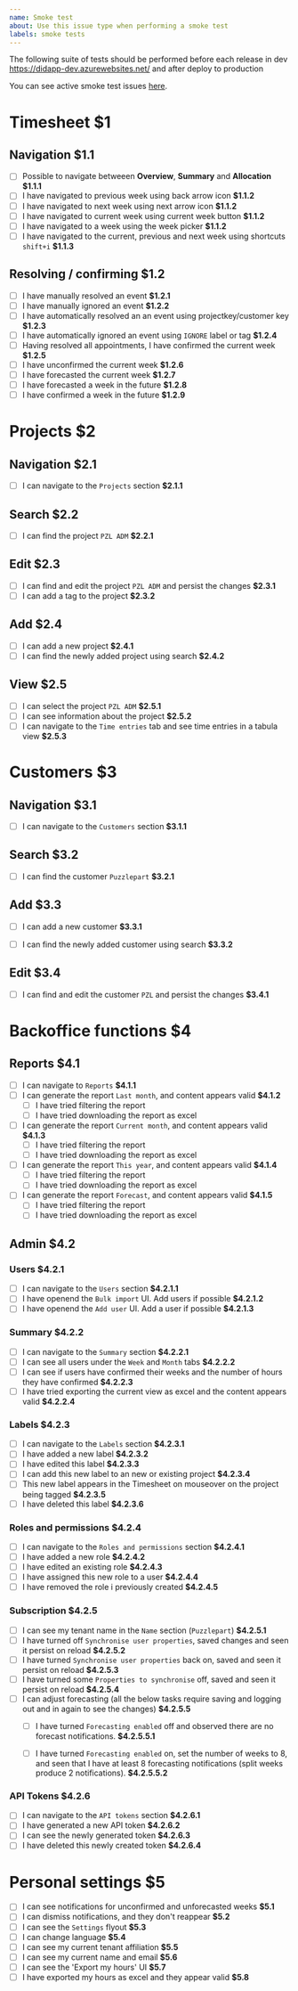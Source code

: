 ```yaml
---
name: Smoke test
about: Use this issue type when performing a smoke test
labels: smoke tests
---
```


The following suite of tests should be performed before each release in dev https://didapp-dev.azurewebsites.net/ and after deploy to production

You can see active smoke test issues [here](https://github.com/Puzzlepart/did/issues?q=is%3Aopen+is%3Aissue+label%3A%22smoke+tests%22).

# Timesheet **$1**

## Navigation **$1.1**

- [ ] Possible to navigate betweeen **Overview**, **Summary** and **Allocation** **$1.1.1**
- [ ] I have navigated to previous week using back arrow icon **$1.1.2**
- [ ] I have navigated to next week using next arrow icon **$1.1.2**
- [ ] I have navigated to current week using current week button **$1.1.2**
- [ ] I have navigated to a week using the week picker **$1.1.2**
- [ ] I have navigated to the current, previous and next week using shortcuts `shift+i` **$1.1.3**

## Resolving / confirming $1.2

- [ ] I have manually resolved an event **$1.2.1**
- [ ] I have manually ignored an event **$1.2.2**
- [ ] I have automatically resolved an an event using projectkey/customer key **$1.2.3**
- [ ] I have automatically ignored an event using `IGNORE` label or tag **$1.2.4**
- [ ] Having resolved all appointments, I have confirmed the current week **$1.2.5**
- [ ] I have unconfirmed the current week **$1.2.6**
- [ ] I have forecasted the current week **$1.2.7**
- [ ] I have forecasted a week in the future **$1.2.8**
- [ ] I have confirmed a week in the future **$1.2.9**

# Projects $2

## Navigation $2.1

- [ ] I can navigate to the `Projects` section **$2.1.1**

## Search $2.2

- [ ] I can find the project `PZL ADM` **$2.2.1**

## Edit $2.3

- [ ] I can find and edit the project `PZL ADM` and persist the changes **$2.3.1**
- [ ] I can add a tag to the project **$2.3.2**

## Add $2.4

- [ ] I can add a new project **$2.4.1**
- [ ] I can find the newly added project using search **$2.4.2**

## View $2.5

- [ ] I can select the project `PZL ADM` **$2.5.1**
- [ ] I can see information about the project **$2.5.2**
- [ ] I can navigate to the `Time entries` tab and see time entries in a tabula view **$2.5.3**

# Customers $3

## Navigation $3.1

- [ ] I can navigate to the `Customers` section **$3.1.1**

## Search $3.2

- [ ] I can find the customer `Puzzlepart` **$3.2.1**

## Add $3.3

- [ ] I can add a new customer **$3.3.1**
- [ ] I can find the newly added customer using search **$3.3.2**

  

## Edit $3.4

- [ ] I can find and edit the customer `PZL` and persist the changes **$3.4.1**

# Backoffice functions $4

## Reports $4.1

- [ ] I can navigate to `Reports` **$4.1.1**
- [ ] I can generate the report `Last month`, and content appears valid **$4.1.2**
  - [ ] I have tried filtering the report
  - [ ] I have tried downloading the report as excel
- [ ] I can generate the report `Current month`, and content appears valid **$4.1.3** 
  - [ ] I have tried filtering the report
  - [ ] I have tried downloading the report as excel
- [ ] I can generate the report `This year`, and content appears valid **$4.1.4**
  - [ ] I have tried filtering the report
  - [ ] I have tried downloading the report as excel
- [ ] I can generate the report `Forecast`, and content appears valid **$4.1.5**
  - [ ] I have tried filtering the report
  - [ ] I have tried downloading the report as excel

## Admin $4.2

### Users $4.2.1

- [ ] I can navigate to the `Users` section **$4.2.1.1**
- [ ] I have openend the `Bulk import` UI. Add users if possible **$4.2.1.2**
- [ ] I have openend the `Add user` UI. Add a user if possible **$4.2.1.3**

### Summary $4.2.2

- [ ] I can navigate to the `Summary` section **$4.2.2.1**
- [ ] I can see all users under the `Week` and `Month` tabs **$4.2.2.2**
- [ ] I can see if users have confirmed their weeks and the number of hours they have confirmed **$4.2.2.3**
- [ ] I have tried exporting the current view as excel and the content appears valid **$4.2.2.4**

### Labels $4.2.3

- [ ] I can navigate to the `Labels` section **$4.2.3.1**
- [ ] I have added a new label **$4.2.3.2**
- [ ] I have edited this label **$4.2.3.3**
- [ ] I can add this new label to an new or existing project **$4.2.3.4**
- [ ] This new label appears in the Timesheet on mouseover on the project being tagged **$4.2.3.5**
- [ ] I have deleted this label **$4.2.3.6**

### Roles and permissions $4.2.4

- [ ] I can navigate to the `Roles and permissions` section **$4.2.4.1**
- [ ] I have added a new role **$4.2.4.2**
- [ ] I have edited an existing role **$4.2.4.3**
- [ ] I have assigned this new role to a user **$4.2.4.4**
- [ ] I have removed the role i previously created **$4.2.4.5**

### Subscription $4.2.5

- [ ] I can see my tenant name in the `Name` section (`Puzzlepart`) **$4.2.5.1**
- [ ] I have turned off `Synchronise user properties`, saved changes and seen it persist on reload **$4.2.5.2**
- [ ] I have turned `Synchronise user properties` back on, saved and seen it persist on reload **$4.2.5.3**
- [ ] I have turned some `Properties to synchronise` off, saved and seen it persist on reload **$4.2.5.4**
- [ ] I can adjust forecasting (all the below tasks require saving and logging out and in again to see the changes) **$4.2.5.5**
  - [ ] I have turned `Forecasting enabled` off and observed there are no forecast notifications. **$4.2.5.5.1**
  - [ ] I have turned `Forecasting enabled` on, set the number of weeks to 8, and seen that I have at least 8 forecasting notifications (split weeks produce 2 notifications). **$4.2.5.5.2** 



### API Tokens $4.2.6

- [ ] I can navigate to the `API tokens` section **$4.2.6.1**
- [ ] I have generated a new API token **$4.2.6.2**
- [ ] I can see the newly generated token **$4.2.6.3**
- [ ] I have deleted this newly created token **$4.2.6.4**

# Personal settings $5

- [ ] I can see notifications for unconfirmed and unforecasted weeks **$5.1**
- [ ] I can dismiss notifications, and they don't reappear **$5.2**
- [ ] I can see the `Settings` flyout **$5.3**
- [ ] I can change language **$5.4**
- [ ] I can see my current tenant affiliation **$5.5**
- [ ] I can see my current name and email **$5.6**
- [ ] I can see the 'Export my hours' UI **$5.7**
- [ ] I have exported my hours as excel and they appear valid **$5.8**